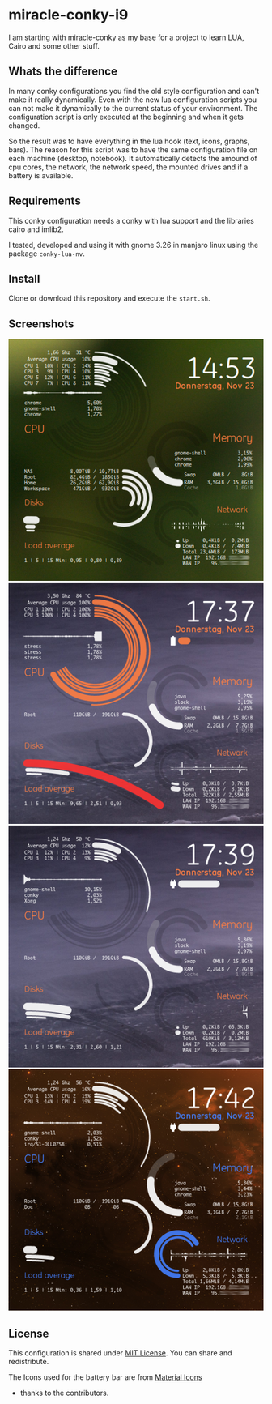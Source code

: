 # miracle-conky-i9

I am starting with miracle-conky as my base for a project to learn LUA, Cairo and some other stuff.

## Whats the difference

In many conky configurations you find the old style configuration and can't make it really dynamically. Even
with the new lua configuration scripts you can not make it dynamically to the current status of your
environment. The configuration script is only executed at the beginning and when it gets changed.

So the result was to have everything in the lua hook (text, icons, graphs, bars). The reason for this script
was to have the same configuration file on each machine (desktop, notebook). It automatically detects the
amound of cpu cores, the network, the network speed, the mounted drives and if a battery is available.

## Requirements

This conky configuration needs a conky with lua support and the libraries cairo and imlib2.

I tested, developed and using it with gnome 3.26 in manjaro linux using the package `conky-lua-nv`.

## Install

Clone or download this repository and execute the `start.sh`.

## Screenshots

[![desktop](examples/desktop.png)](examples/desktop.png)  
[![stressed](examples/stressed.png)](examples/stressed.png)  
[![charging](examples/charging.png)](examples/charging.png)  
[![blue](examples/blue.png)](examples/blue.png)  

## License

This configuration is shared under [MIT License](LICENSE). You can share and redistribute.

The Icons used for the battery bar are from [Material Icons](https://github.com/google/material-design-icons/)
- thanks to the contributors.
